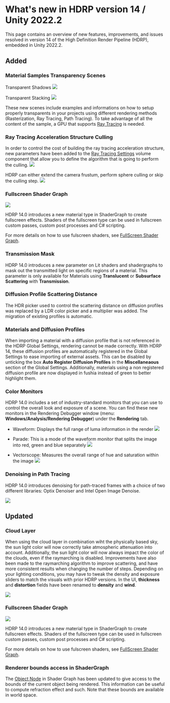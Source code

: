 # What's new in HDRP version 14 / Unity 2022.2

This page contains an overview of new features, improvements, and issues resolved in version 14 of the High Definition Render Pipeline (HDRP), embedded in Unity 2022.2.

## Added

### Material Samples Transparency Scenes

Transparent Shadows
![](Images/HDRP-MaterialSample-ShadowsTransparency.png)

Transparent Stacking
![](Images/HDRP-MaterialSample-StackingTransparency.png)

These new scenes include examples and informations on how to setup properly transparents in your projects using different rendering methods (Rasterization, Ray Tracing, Path Tracing).
To take advantage of all the content of the sample, a GPU that supports [Ray Tracing](Ray-Tracing-Getting-Started.md) is needed.

### Ray Tracing Acceleration Structure Culling

In order to control the cost of building the ray tracing acceleration structure, new parameters have been added to the [Ray Tracing Settings](Ray-Tracing-Settings.md) volume component that allow you to define the algorithm that is going to perform the culling.
![](Images/new-ray-tracing-culling-mode.png)

HDRP can either extend the camera frustum, perform sphere culling or skip the culling step.
![](Images/RayTracingSettings_extended_frustum.gif)

### Fullscreen Shader Graph

![](Images/HDRP-Fullscreen-Frost-Effect.png)

HDRP 14.0 introduces a new material type in ShaderGraph to create fullscreen effects.
Shaders of the fullscreen type can be used in fullscreen custom passes, custom post processes and C# scripting.

For more details on how to use fulscreen shaders, see [FullScreen Shader Graph](Fullscreen-Shader-Graph.md).

### Transmission Mask

HDRP 14.0 introduces a new parameter on Lit shaders and shadergraphs to mask out the transmitted light on specific regions of a material.
This parameter is only available for Materials using **Translucent** or **Subsurface Scattering** with **Transmission**.

### Diffusion Profile Scattering Distance

The HDR picker used to control the scattering distance on diffusion profiles was replaced by a LDR color picker and a multiplier was added. The migration of existing profiles is automatic.

### Materials and Diffusion Profiles

When importing a material with a diffusion profile that is not referenced in the HDRP Global Settings, rendering cannot be made correctly. With HDRP 14, these diffusion profiles are automatically registered in the Global Settings to ease importing of external assets. This can be disabled by unticking the box **Auto Register Diffusion Profiles** in the **Miscellaneaous** section of the Global Settings.
Additionally, materials using a non registered diffusion profile are now displayed in fushia instead of green to better highlight them.

### Color Monitors

HDRP 14.0 includes a set of industry-standard monitors that you can use to control the overall look and exposure of a scene.
You can find these new monitors in the Rendering Debugger window (menu: **Windows/Analysis/Rendering Debugger**) under the **Rendering** tab.

- Waveform: Displays the full range of luma information in the render
![](Images/new_waveform.png)

- Parade: This is a mode of the waveform monitor that splits the image into red, green and blue separately
![](Images/new_waveform_parade.png)

- Vectorscope: Measures the overall range of hue and saturation within the image
![](Images/new_vectorscope.png)

### Denoising in Path Tracing
HDRP 14.0 introduces denoising for path-traced frames with a choice of two different libraries: Optix Denoiser and Intel Open Image Denoise.

![](Images/Path-Tracing-Denoise.png)

## Updated

### Cloud Layer

When using the cloud layer in combination wiht the physically based sky, the sun light color will now correctly take atmospheric attenuation into account.
Additionally, the sun light color will now always impact the color of the clouds, even if the raymarching is disabled.
Improvements have also been made to the raymarching algorithm to improve scattering, and have more consistent results when changing the number of steps. Depending on your lighting conditions, you may have to tweak the density and exposure sliders to match the visuals with prior HDRP versions.
In the UI, **thickness** and **distortion** fields have been renamed to **density** and **wind**.

![](Images/cl-whats-new.png)

### Fullscreen Shader Graph

![](Images/HDRP-Fullscreen-Frost-Effect.png)

HDRP 14.0 introduces a new material type in ShaderGraph to create fullscreen effects.
Shaders of the fullscreen type can be used in fullscreen custom passes, custom post processes and C# scripting.

For more details on how to use fulscreen shaders, see [FullScreen Shader Graph](Fullscreen-Shader-Graph.md).

### Renderer bounds access in ShaderGraph

The [Object Node](https://docs.unity3d.com/Packages/com.unity.shadergraph@13.1/manual/Object-Node.html) in Shader Graph has been updated to give access to the bounds of the current object being rendered. This information can be useful to compute refraction effect and such. Note that these bounds are available in world space.
